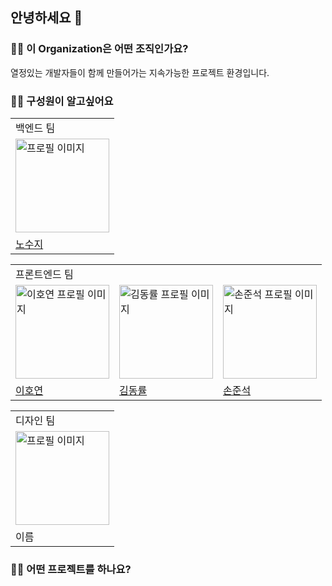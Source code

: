 ## 안녕하세요 👋

### 🙋‍♀️ 이 Organization은 어떤 조직인가요?

   열정있는 개발자들이 함께 만들어가는 지속가능한 프로젝트 환경입니다.

### 🙋‍♀️ 구성원이 알고싶어요

<table>
  <tr>
    <td colspan="3">백엔드 팀</td>
  </tr>
  <tr>
    <td><img src="https://avatars.githubusercontent.com/u/71256649?v=4" alt="프로필 이미지" width="150" /></td>
  </tr>
  <tr>
    <td><a href="https://github.com/su-giana">노수지</a></td>
  </tr>
</table>

<table>
  <tr>
    <td colspan="4">프론트엔드 팀</td>
  </tr>
  <tr>
    <td><img src="https://avatars.githubusercontent.com/u/84632077?v=4" alt="이호연 프로필 이미지" width="150" /></td>
    <td><img src="https://avatars.githubusercontent.com/u/68728192?v=4" alt="김동률 프로필 이미지" width="150" /></td>
    <td><img src="https://avatars.githubusercontent.com/u/57277708?v=4" alt="손준석 프로필 이미지" width="150"></td>
  </tr>
  <tr>
    <td><a href="https://github.com/ho991217">이호연</a></td>
    <td><a href="https://github.com/DoctorK4">김동률</a></td>
    <td><a href="https://github.com/kd02109">손준석</a></td>
  </tr>
</table>

<table>
  <tr>
    <td>디자인 팀</td>
  </tr>
  <tr>
    <td><img src="" alt="프로필 이미지" width="150" /></td>
  </tr>
  <tr>
    <td>이름</td>
  </tr>
</table>

### 🙋‍♀️ 어떤 프로젝트를 하나요?

